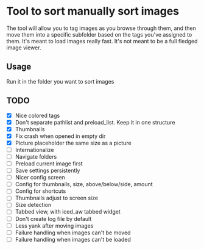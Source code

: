 # Tool to sort manually sort images

The tool will allow you to tag images as you browse through them, and then move them into a specific subfolder based on the tags you've assigned to them.
It's meant to load images really fast. It's not meant to be a full fledged image viewer.

## Usage

Run it in the folder you want to sort images

## TODO

- [x] Nice colored tags
- [x] Don't separate pathlist and preload_list. Keep it in one structure
- [x] Thumbnails
- [x] Fix crash when opened in empty dir
- [x] Picture placeholder the same size as a picture
- [ ] Internationalize
- [ ] Navigate folders
- [ ] Preload current image first
- [ ] Save settings persistently
- [ ] Nicer config screen
- [ ] Config for thumbnails, size, above/below/side, amount
- [ ] Config for shortcuts
- [ ] Thumbnails adjust to screen size
- [ ] Size detection
- [ ] Tabbed view, with iced_aw tabbed widget
- [ ] Don't create log file by default
- [ ] Less yank after moving images
- [ ] Failure handling when images can't be moved
- [ ] Failure handling when images can't be loaded
